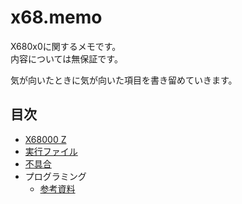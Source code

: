 # x68.memo
X680x0に関するメモです。  
内容については無保証です。

気が向いたときに気が向いた項目を書き留めていきます。

## 目次
* [X68000 Z](x68000z.md)
* [実行ファイル](execfile.md)
* [不具合](bugs.md)
* プログラミング
  * [参考資料](reference.md)
